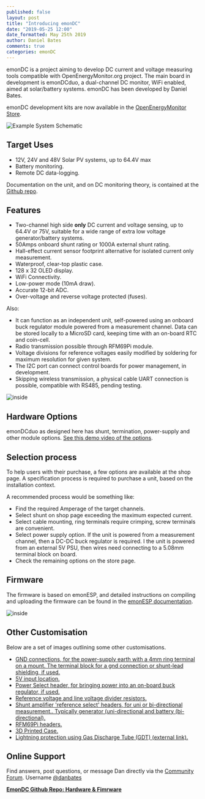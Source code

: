 ```yaml
---
published: false
layout: post
title: "Introducing emonDC"
date: "2019-05-25 12:00"
date_formatted: May 25th 2019
author: Daniel Bates
comments: true
categories: emonDC
---
```


emonDC is a project aiming to develop DC current and voltage measuring tools compatible with OpenEnergyMonitor.org project.
The main board in development is emonDCduo, a dual-channel DC monitor, WiFi enabled, aimed at solar/battery systems. emonDC has been developed by Daniel Bates.

emonDC development kits are now available in the [OpenEnergyMonitor Store](https://shop.openenergymonitor.com/emondc/).

![Example System Schematic]({{site.image_path}}/emonDC_system.jpg)


## Target Uses

- 12V, 24V and 48V Solar PV systems, up to 64.4V max
- Battery monitoring.
- Remote DC data-logging.

Documentation on the unit, and on DC monitoring theory, is contained at the [Github repo](https://github.com/danbates2/emonDC).

## Features

- Two-channel high side **only** DC current and voltage sensing, up to 64.4V or 75V, suitable for a wide range of extra low voltage generator/battery systems.
- 50Amps onboard shunt rating or 1000A external shunt rating.
- Hall-effect current sensor footprint alternative for isolated current only measurement.
- Waterproof, clear-top plastic case.
- 128 x 32 OLED display.
- WiFi Connectivity.
- Low-power mode (10mA draw).
- Accurate 12-bit ADC.
- Over-voltage and reverse voltage protected (fuses).

Also:
- It can function as an independent unit, self-powered using an onboard buck regulator module powered from a measurement channel. Data can be stored locally to a MicroSD card, keeping time with an on-board RTC and coin-cell.
- Radio transmission possible through RFM69Pi module.
- Voltage divisions for reference voltages easily modified by soldering for maximum resolution for given system.
- The I2C port can connect control boards for power management, in development.
- Skipping wireless transmission, a physical cable UART connection is possible, compatible with RS485, pending testing.


![inside]({{site.image_path}}/shoot1clear_insideDisplay.jpg)

## Hardware Options

emonDCduo as designed here has shunt, termination, power-supply and other module options.
[See this demo video of the options](https://vimeo.com/319164161).


## Selection process

To help users with their purchase, a few options are available at the shop page. A specification process is required to purchase a unit, based on the installation context.

A recommended process would be something like:

- Find the required Amperage of the target channels.
- Select shunt on shop page exceeding the maximum expected current.
- Select cable mounting, ring terminals require crimping, screw terminals are convenient.
- Select power supply option. If the unit is powered from a measurement channel, then a DC-DC buck regulator is required. I the unit is powered from an external 5V PSU, then wires need connecting to a 5.08mm terminal block on board.
- Check the remaining options on the store page.


## Firmware

The firmware is based on emonESP, and detailed instructions on compiling and uploading the firmware can be found in the [emonESP documentation](https://github.com/openenergymonitor/EmonESP).

![inside]({{site.image_path}}/emonesp_dcmod.png)


## Other Customisation

Below are a set of images outlining some other customisations.
<br>

- [GND connections, for the power-supply earth with a 4mm ring terminal on a mount. The terminal block for a gnd connection or shunt-lead shielding, if used.](https://raw.githubusercontent.com/danbates2/emonDC/master/images/v3.6_overlay_gnd.jpg)
- [5V input location.](https://raw.githubusercontent.com/danbates2/emonDC/master/images/v3.6_overlay_5v.jpg)
- [Power Select header, for bringing power into an on-board buck regulator, if used.](https://raw.githubusercontent.com/danbates2/emonDC/master/images/v3.6_overlay_pwr.jpg)
- [Reference voltage and line voltage divider resistors.](https://raw.githubusercontent.com/danbates2/emonDC/master/images/v3.6_overlay_resistors.jpg)
- [Shunt amplifier 'reference select' headers, for uni or bi-directional measurement.. Typically generator (uni-directional and battery (bi-directional).](https://raw.githubusercontent.com/danbates2/emonDC/master/images/v3.6_overlay_refsel.jpg)
- [RFM69Pi headers.](https://raw.githubusercontent.com/danbates2/emonDC/master/images/v3.6_overlay_rfm.jpg)
- [3D Printed Case.](https://raw.githubusercontent.com/danbates2/emonDC/master/images/3dprinted_case_1.jpg)
- [Lightning protection using Gas Discharge Tube (GDT) (external link).](https://uk.farnell.com/1843306)


## Online Support

Find answers, post questions, or message Dan directly via the [Community Forum](https://community.openenergymonitor.org/c/hardware/emondc).  Username [@danbates](https://community.openenergymonitor.org/u/danbates/summary)

[**EmonDC Github Repo: Hardware & Fimrware**](https://github.com/danbates2/emonDC)